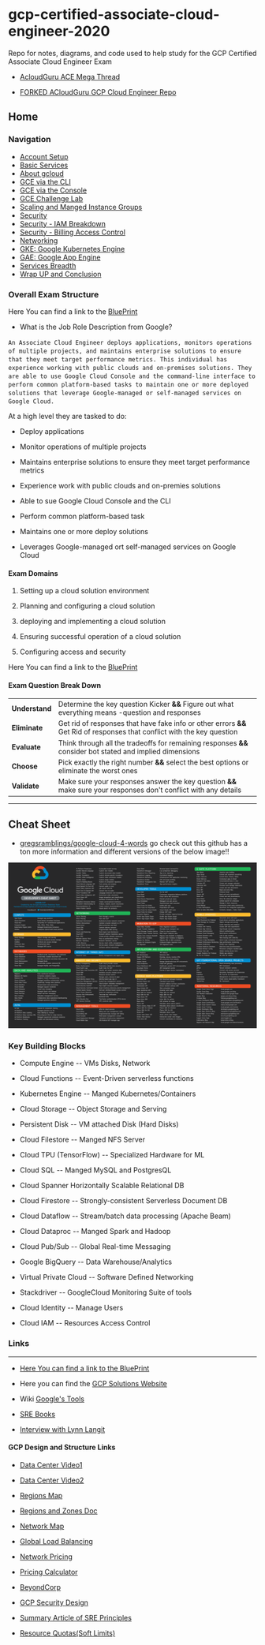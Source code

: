 # gcp-certified-associate-cloud-engineer-2020

Repo for notes, diagrams, and code used to help study for the GCP Certified Associate Cloud Engineer Exam

* [AcloudGuru ACE Mega Thread](https://acloud.guru/forums/gcp-certified-associate-cloud-engineer/discussion/-LHq7ia97ot7POrc6Nw7/exam_report_mega-thread)

* [FORKED ACloudGuru GCP Cloud Engineer Repo](https://github.com/DRpandaMD/gcp-cloud-engineer)

## Home


### Navigation

* [Account Setup](/AccountSetup/AccountSetup.md)
* [Basic Services](/Basic-Services/Basic-Services.md)
* [About gcloud](/Basic-Services/gcloud.md)
* [GCE via the CLI](/Basic-Services/GCEinAndoutLab.md)
* [GCE via the Console](/Basic-Services/GCEviaConsole.md)
* [GCE Challenge Lab](/Basic-Services-Challenge-Lab/Basic-Services-Challenge-Lab.md)
* [Scaling and Manged Instance Groups](/ManagedInstanceGroups/ManagedInstanceGroups.md)
* [Security](/Security/Security.md)
* [Security - IAM Breakdown](/Security/IAM-Breakdown.md)
* [Security - Billing Access Control](/Security/BillingAccessControl.md)
* [Networking](/Networking/Networking.md)
* [GKE: Google Kubernetes Engine](/GoogleKubernetesEngine/GoogleKubernetesEngine.md)
* [GAE: Google App Engine](Placeholder)
* [Services Breadth](/ServicesBreadth/Services-Breadth.md)
* [Wrap UP and Conclusion](Placeholder)

### Overall Exam Structure

Here You can find a link to the [BluePrint](https://cloud.google.com/certification/guides/cloud-engineer/)

* What is the Job Role Description from Google?

`An Associate Cloud Engineer deploys applications, monitors operations of multiple projects, and maintains enterprise solutions to ensure that they meet target performance metrics. This individual has experience working with public clouds and on-premises solutions. They are able to use Google Cloud Console and the command-line interface to perform common platform-based tasks to maintain one or more deployed solutions that leverage Google-managed or self-managed services on Google Cloud.`


At a high level they are tasked to do:

* Deploy applications

* Monitor operations of multiple projects

* Maintains enterprise solutions to ensure they meet target performance metrics

* Experience work with public clouds and on-premies solutions 

* Able to sue Google Cloud Console and the CLI

* Perform common platform-based task

* Maintains one or more deploy solutions

* Leverages Google-managed ort self-managed services on Google Cloud

#### **Exam Domains**

1) Setting up a cloud solution environment 

2) Planning and configuring a cloud solution

3) deploying and implementing a cloud solution

4) Ensuring successful operation of a cloud solution

5) Configuring access and security



Here You can find a link to the [BluePrint](https://cloud.google.com/certification/guides/cloud-engineer/)


#### Exam Question Break Down

|   |    |
|---|----|
| **Understand** | Determine the key question Kicker **&&** Figure out what everything means -question and responses |
| **Eliminate** | Get rid of responses that have fake info or other errors **&&** Get Rid of responses that conflict with the key question |
| **Evaluate** | Think through all the tradeoffs for remaining responses **&&** consider bot stated and implied dimensions|
| **Choose** | Pick exactly the right number **&&** select the best options or eliminate the worst ones
| **Validate** | Make sure your responses answer the key question **&&** make sure your responses don't conflict with any details

---

## Cheat Sheet

* [gregsramblings/google-cloud-4-words](https://github.com/gregsramblings/google-cloud-4-words) go check out this github has a ton more information and different versions of the below image!!

![CheatSheet](/Images/DarkCheatSheet.png)


### **Key Building Blocks**

* Compute Engine -- VMs Disks, Network

* Cloud Functions -- Event-Driven serverless functions

* Kubernetes Engine -- Manged Kubernetes/Containers

* Cloud Storage -- Object Storage and Serving

* Persistent Disk -- VM attached Disk (Hard Disks)

* Cloud Filestore -- Manged NFS Server

* Cloud TPU (TensorFlow)  -- Specialized Hardware for ML

* Cloud SQL -- Manged MySQL and PostgresQL

* Cloud Spanner Horizontally Scalable Relational DB

* Cloud Firestore -- Strongly-consistent  Serverless Document DB

* Cloud Dataflow -- Stream/batch data processing (Apache Beam)

* Cloud Dataproc -- Manged Spark and Hadoop

* Cloud Pub/Sub -- Global Real-time Messaging

* Google BigQuery -- Data Warehouse/Analytics

* Virtual Private Cloud -- Software Defined Networking

* Stackdriver -- GoogleCloud Monitoring Suite of tools

* Cloud Identity -- Manage Users

* Cloud IAM -- Resources Access Control

### Links

---

* [Here You can find a link to the BluePrint](https://cloud.google.com/certification/guides/cloud-engineer/)

* Here you can find the [GCP Solutions Website](https://gcp.solutions/)

* Wiki [Google's Tools](https://en.wikipedia.org/wiki/Google_data_centers#Software)

* [SRE Books](https://landing.google.com/sre/book.html)

* [Interview with Lynn Langit](https://read.acloud.guru/serverless-superheroes-lynn-langit-on-big-data-nosql-and-google-versus-aws-f4427dc8679c)

#### GCP Design and Structure Links

* [Data Center Video1](https://www.youtube.com/watch?v=XZmGGAbHqa0)

* [Data Center Video2](https://www.youtube.com/watch?v=zDAYZU4A3w0)

* [Regions Map](https://cloud.google.com/about/locations/#regions-tab)

* [Regions and Zones Doc](https://cloud.google.com/compute/docs/regions-zones/)

* [Network Map](https://cloud.google.com/about/locations/#network-tab)

* [Global Load Balancing](https://cloud.google.com/load-balancing/docs/https)

* [Network Pricing](https://cloud.google.com/compute/all-pricing#network)

* [Pricing Calculator](https://cloud.google.com/products/calculator/)

* [BeyondCorp](https://cloud.google.com/beyondcorp/)

* [GCP Security Design](https://cloud.google.com/security/infrastructure/design)

* [Summary Article of SRE Principles](https://medium.com/@jdavidmitchell/principles-of-site-reliability-engineering-at-google-8382b054e498)

* [Resource Quotas(Soft Limits)](https://cloud.google.com/compute/quotas)

